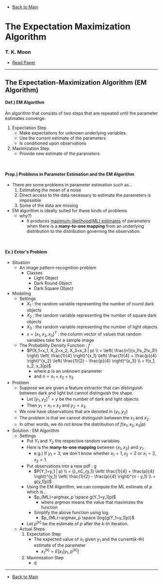 * [Back to Main](../../README.md)

# The Expectation Maximization Algorithm
### T. K. Moon
* [Read Paper](../paper_pdfs/231023%20expectation_maximization.pdf)

---


## The Expectation-Maximization Algorithm (EM Algorithm)
#### Def.) EM Algorithm
An algorithm that consists of two steps that are repeated until the parameter estimates converge.
  1. Expectation Step
     * Make expectations for unknown underlying variables.
     * Use the current estimate of the parameters
     * Is conditioned upon observations
  2. Maximization Step
     * Provide new estimate of the parameters

<br>

#### Prop.) Problems in Parameter Estimation and the EM Algorithm
* There are some problems in parameter estimation such as...
  1. Estimating the mean of a noise
  2. Direct access to the data necessary to estimate the parameters is impossible
  3. Some of the data are missing  
* EM algorithm is ideally suited for these kinds of problems
  * why?)
    * It produces [maximum-likelihood(ML) estimates](maximum_likelihood.md) of parameters when there is a **many-to-one mapping** from an underlying distribution to the distribution governing the observation.
 

<br>

#### Ex.) Ector's Problem
* Situation
  * An image pattern-recognition problem
    * Classes
      * Light Object
      * Dark Round Object
      * Dark Square Object
* Modeling
  * Settings
    * $X_1$ : the random variable representing the number of round dark objects
    * $X_2$ : the random variable representing the number of square dark objects
    * $X_3$ : the random variable representing the number of light objects
    * $x = [x_1, x_2, x_3]^T$ : the column vector of values that random variables take for a sample image
  * The Probability Density Function : $f$
    * $P(X_1=x_1, X_2=x_2, X_3=x_3 | p) \\ = \left( \frac{n!}{x_1!x_2!x_3!} \right) \left( \frac{1}{4} \right)^{x_1} \left( \frac{1}{4} + \frac{p}{4} \right)^{x_2} \left( \frac{1}{2} - \frac{p}{4} \right)^{x_3} \\ = f(x_1, x_2, x_3|p)$
      * where $p$ is an unknown parameter
      * and $n=x_1+x_2+x_3$
* Problem
  * Suppose we are given a feature extractor that can distinguish between dark and light but cannot distinguish the shape.
    * Let $[y_1, y_2]^T = y$ be the number of dark and light objects.
    * Then $y_1 = x_1 + x_2$ and $y_2 = x_3$.
  * We now have observations that are denoted in $\lbrace y_1, y_2 \rbrace$
  * The problem is that we cannot distinguish between the $x_1$ and $x_2$.
  * In other words, we do not know the distribution of $f(x_1, x_2, x_3|p)$
* Solution : EM Algorithm
  * Settings
    * Put $Y_1$ and $Y_2$ the respective random variables.
    * Here is the **many-to-one mapping** between $\lbrace x_1, x_2 \rbrace$ and $y_1$.
      * e.g.) If $y_1=3$, we don't know whether $x_1=1,x_2=2$ or $x_1=2,x_2=1$.
    * Put observations into a new pdf : $g$
      * $`P(Y_1=y_1 | p) \\ = {}_nC_{y_1} \left( \frac{1}{4} + \frac{p}{4} \right)^{y_1} \left( \frac{1}{2} - \frac{p}{4} \right)^{n - y_1} \\ = g(y_1|p)`$
    * Using the EM Algorithm, we can compute the ML estimate of $p$ which is...
      * $p_{ML}=argmax_p \space g(Y_1=y_1|p)$
        * where $argmax$ means the value that maximizes the function
      * Simplify the above function using log.
        * $p_{ML}=argmax_p \space \log{g(Y_1=y_1|p)}$
    * Let $p^{[k]}$ be the estimate of $p$ after the $k$-th iteration.
  * Actual Steps
    1. Expectation Step
       * The expected value of $x_1$ given $y_1$ and the current($k$-th) estimate of the parameter
         * ${x_1}^{[k]} = E[x_1|y_1, p^{[k]}]$
    2. Maximization Step
       * d



---
* [Back to Main](../../README.md)